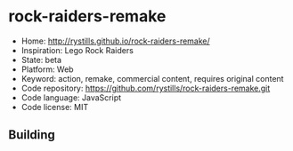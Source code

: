 # rock-raiders-remake

- Home: http://rystills.github.io/rock-raiders-remake/
- Inspiration: Lego Rock Raiders
- State: beta
- Platform: Web
- Keyword: action, remake, commercial content, requires original content
- Code repository: https://github.com/rystills/rock-raiders-remake.git
- Code language: JavaScript
- Code license: MIT

## Building
